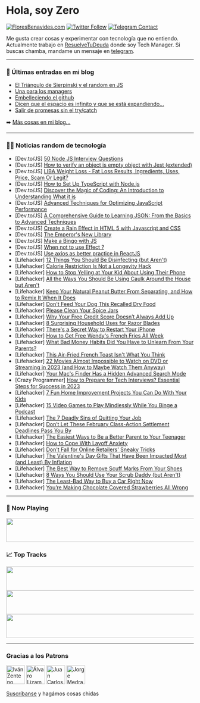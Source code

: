 # Hola, soy Zero

[![FloresBenavides.com](https://img.shields.io/website?down_message=oops&label=MiBlog&style=for-the-badge&up_message=online&url=https%3A%2F%2Ffloresbenavides.com)](https://floresbenavides.com) [![Twitter Follow](https://img.shields.io/twitter/follow/ZeroDragon?color=%231DA1F2&label=Follow&logo=twitter&logoColor=ffffff&style=for-the-badge)](https://twitter.com/zerodragon) [![Telegram Contact](https://img.shields.io/badge/escr%C3%ADbeme-ZeroDragon-%2326A5E4?style=for-the-badge&logo=telegram)](https://t.me/zerodragon)

Me gusta crear cosas y experimentar con tecnología que no entiendo.
Actualmente trabajo en [ResuelveTuDeuda](http://github.com/resuelve) donde soy Tech Manager.
Si buscas chamba, mandame un mensaje en [telegram](https://t.me/zerodragon).

---

### 📕 Últimas entradas en mi blog
<!-- BLOG-POST-LIST:START -->
- [El Triángulo de Sierpinski y el random en JS](https://floresbenavides.com/el-triangulo-de-sierpinski-y-el-random-en-js/)
- [Una para los managers](https://floresbenavides.com/una-para-los-managers/)
- [Embelleciendo el github](https://floresbenavides.com/embelleciendo-el-github/)
- [Dicen que el espacio es infinito y que se está expandiendo…](https://floresbenavides.com/dicen-que-el-espacio-es-infinito-y-que-se-esta-expandiendo/)
- [Salir de promesas sin el try/catch](https://floresbenavides.com/salir-de-promesas-sin-el-try-catch/)
<!-- BLOG-POST-LIST:END -->

➡️ [Más cosas en mi blog...](https://floresbenavides.com)

---

### 👨‍💻 Noticias random de tecnología
<!-- TECH-POSTS:START -->
- [Dev.to/JS] [50 Node JS Interview Questions](https://dev.to/shreyvijayvargiya/50-node-js-interview-questions-3gjl)
- [Dev.to/JS] [How to verify an object is empty object with Jest &lpar;extended&rpar;](https://dev.to/codever/how-to-verify-an-object-is-empty-object-with-jest-extended-6i0)
- [Dev.to/JS] [LIBA Weight Loss - Fat Loss Results, Ingredients, Uses, Price, Scam Or Legit?](https://dev.to/libaweightinfo/liba-weight-loss-fat-loss-results-ingredients-uses-price-scam-or-legit-9e1)
- [Dev.to/JS] [How to Set Up TypeScript with Node.js](https://dev.to/musabdev/how-to-set-up-typescript-with-nodejs-5dd6)
- [Dev.to/JS] [Discover the Magic of Coding: An Introduction to Understanding What it is](https://dev.to/codewithmohaimin/discover-the-magic-of-coding-an-introduction-to-understanding-what-it-is-nch)
- [Dev.to/JS] [Advanced Techniques for Optimizing JavaScript Performance](https://dev.to/haszankauna/advanced-techniques-for-optimizing-javascript-performance-5a32)
- [Dev.to/JS] [A Comprehensive Guide to Learning JSON: From the Basics to Advanced Techniques](https://dev.to/karim_rohayem/a-comprehensive-guide-to-learning-json-from-the-basics-to-advanced-techniques-ogl)
- [Dev.to/JS] [Create a Rain Effect in HTML 5 with Javascript and CSS](https://dev.to/erins5927/create-a-rain-effect-in-html-5-with-javascript-and-css-dfm)
- [Dev.to/JS] [The Emperor&#39;s New Library](https://dev.to/kamiquasi/the-emperors-new-library-45i3)
- [Dev.to/JS] [Make a Bingo with JS](https://dev.to/walternascimentobarroso/make-a-bingo-with-js-376k)
- [Dev.to/JS] [When not to use Effect ?](https://dev.to/jppradhan/when-not-to-use-effect--3f6o)
- [Dev.to/JS] [Use axios as better practice in ReactJS](https://dev.to/deepakjaiswal/use-axios-as-better-practice-in-reactjs-2m6b)
- [Lifehacker] [12 Things You Should Be Disinfecting &lpar;but Aren&#39;t&rpar;](https://lifehacker.com/12-things-you-should-be-disinfecting-but-arent-1850110107)
- [Lifehacker] [Calorie Restriction Is Not a Longevity Hack](https://lifehacker.com/calorie-restriction-is-not-a-longevity-hack-1850110037)
- [Lifehacker] [How to Stop Yelling at Your Kid About Using Their Phone](https://lifehacker.com/how-to-stop-yelling-at-your-kid-about-using-their-phone-1850107302)
- [Lifehacker] [All the Ways You Should Be Using Caulk Around the House but Aren&#39;t](https://lifehacker.com/all-the-ways-you-should-be-using-caulk-around-the-house-1850108446)
- [Lifehacker] [Keep Your Natural Peanut Butter From Separating, and How to Remix It When It Does](https://lifehacker.com/keep-your-natural-peanut-butter-from-separating-and-ho-1850109148)
- [Lifehacker] [Don&#39;t Feed Your Dog This Recalled Dry Food](https://lifehacker.com/dont-feed-your-dog-this-recalled-dry-food-1850109025)
- [Lifehacker] [Please Clean Your Spice Jars](https://lifehacker.com/why-you-need-to-clean-your-spice-jars-1850108799)
- [Lifehacker] [Why Your Free Credit Score Doesn’t Always Add Up](https://lifehacker.com/why-your-free-credit-score-doesn-t-always-add-up-1850107515)
- [Lifehacker] [8 Surprising Household Uses for Razor Blades](https://lifehacker.com/8-surprising-household-uses-for-razor-blades-1850108754)
- [Lifehacker] [There&#39;s a Secret Way to Restart Your iPhone](https://lifehacker.com/theres-a-secret-way-to-restart-your-iphone-1850107814)
- [Lifehacker] [How to Get Free Wendy&#39;s French Fries All Week](https://lifehacker.com/how-to-get-free-wendys-french-fries-all-week-1850107971)
- [Lifehacker] [What Bad Money Habits Did You Have to Unlearn From Your Parents?](https://lifehacker.com/what-bad-money-habits-did-you-have-to-unlearn-from-your-1850107911)
- [Lifehacker] [This Air-Fried French Toast Isn&#39;t What You Think](https://lifehacker.com/this-air-fried-french-toast-isnt-what-you-think-1850107804)
- [Lifehacker] [22 Movies Almost Impossible to Watch on DVD or Streaming in 2023 &lpar;and How to Maybe Watch Them Anyway&rpar;](https://lifehacker.com/22-movies-almost-impossible-to-watch-on-dvd-or-streamin-1850090606)
- [Lifehacker] [Your Mac&#39;s Finder Has a Hidden Advanced Search Mode](https://lifehacker.com/your-macs-finder-has-a-hidden-advanced-search-mode-1850106810)
- [Crazy Programmer] [How to Prepare for Tech Interviews? Essential Steps for Success in 2023](https://www.thecrazyprogrammer.com/2023/02/how-to-prepare-for-tech-interviews.html)
- [Lifehacker] [7 Fun Home Improvement Projects You Can Do With Your Kids](https://lifehacker.com/7-fun-home-improvement-projects-you-can-do-with-your-ki-1850105663)
- [Lifehacker] [15 Video Games to Play Mindlessly While You Binge a Podcast](https://lifehacker.com/15-video-games-to-play-mindlessly-while-you-binge-a-pod-1850101449)
- [Lifehacker] [The 7 Deadly Sins of Quitting Your Job](https://lifehacker.com/the-7-deadly-sins-of-quitting-your-job-1850101585)
- [Lifehacker] [Don’t Let These February Class-Action Settlement Deadlines Pass You By](https://lifehacker.com/don-t-let-these-february-class-action-settlement-deadli-1850101398)
- [Lifehacker] [The Easiest Ways to Be a Better Parent to Your Teenager](https://lifehacker.com/the-easiest-way-to-be-a-better-parent-to-your-teenager-1850100478)
- [Lifehacker] [How to Cope With Layoff Anxiety](https://lifehacker.com/how-to-cope-with-layoff-anxiety-1850097349)
- [Lifehacker] [Don&#39;t Fall for Online Retailers&#39; Sneaky Tricks](https://lifehacker.com/dont-fall-for-online-retailers-sneaky-tricks-1850097353)
- [Lifehacker] [The Valentine&#39;s Day Gifts That Have Been Impacted Most &lpar;and Least&rpar; By Inflation](https://lifehacker.com/the-valentines-day-gifts-that-have-been-impacted-most-1850097359)
- [Lifehacker] [The Best Way to Remove Scuff Marks From Your Shoes](https://lifehacker.com/the-best-way-to-remove-scuff-marks-from-your-shoes-1850097364)
- [Lifehacker] [8 Ways You Should Use Your Scrub Daddy &lpar;but Aren&#39;t&rpar;](https://lifehacker.com/8-ways-you-should-use-your-scrub-daddy-but-arent-1850101345)
- [Lifehacker] [The Least-Bad Way to Buy a Car Right Now](https://lifehacker.com/the-least-bad-way-to-buy-a-car-right-now-1850101219)
- [Lifehacker] [You’re Making Chocolate Covered Strawberries All Wrong](https://lifehacker.com/you-re-making-chocolate-covered-strawberries-all-wrong-1850101124)<!-- TECH-POSTS:END -->

---

### 🎵 Now Playing
<a href="https://spotify-now-playing-dun.vercel.app/now-playing?open"><img src="https://spotify-now-playing-dun.vercel.app/now-playing" width="540" height="64"></a>

### 📈 Top Tracks
<a href="https://spotify-now-playing-dun.vercel.app/top-tracks?i=1&open"><img src="https://spotify-now-playing-dun.vercel.app/top-tracks?i=1" width="540" height="64"></a>
<a href="https://spotify-now-playing-dun.vercel.app/top-tracks?i=2&open"><img src="https://spotify-now-playing-dun.vercel.app/top-tracks?i=2" width="540" height="64"></a>
<a href="https://spotify-now-playing-dun.vercel.app/top-tracks?i=3&open"><img src="https://spotify-now-playing-dun.vercel.app/top-tracks?i=3" width="540" height="64"></a>

---

### Gracias a los Patrons
[<img src="https://avatars.githubusercontent.com/u/243380?v=4" alt="Iván Zenteno" width="50px">](https://github.com/k001) [<img src="https://avatars.githubusercontent.com/u/19955639?v=4" alt="Álvaro Lizama" width="50px">](https://github.com/alvarolizama) [<img src="https://avatars.githubusercontent.com/u/2718753?v=4" alt="Juan Carlos Ruiz" width="50px">](https://github.com/JuanCrg90) [<img src="https://avatars.githubusercontent.com/u/37025?v=4" alt="Jorge Medrano" width="50px">](https://github.com/h1pp1e) 

[Suscríbanse](https://www.patreon.com/zerodragon) y hagámos cosas chidas
